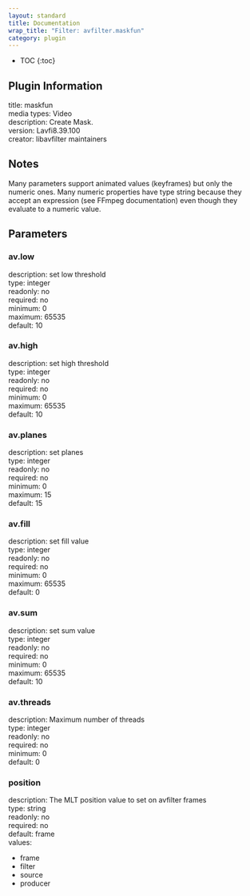```yaml
---
layout: standard
title: Documentation
wrap_title: "Filter: avfilter.maskfun"
category: plugin
---
```

* TOC
{:toc}

## Plugin Information

title: maskfun  
media types:
Video  
description: Create Mask.  
version: Lavfi8.39.100  
creator: libavfilter maintainers  

## Notes

Many parameters support animated values (keyframes) but only the numeric ones. Many numeric properties have type string because they accept an expression (see FFmpeg documentation) even though they evaluate to a numeric value.

## Parameters

### av.low

  
description:
set low threshold  
type: integer  
readonly: no  
required: no  
minimum: 0  
maximum: 65535  
default: 10  

### av.high

  
description:
set high threshold  
type: integer  
readonly: no  
required: no  
minimum: 0  
maximum: 65535  
default: 10  

### av.planes

  
description:
set planes  
type: integer  
readonly: no  
required: no  
minimum: 0  
maximum: 15  
default: 15  

### av.fill

  
description:
set fill value  
type: integer  
readonly: no  
required: no  
minimum: 0  
maximum: 65535  
default: 0  

### av.sum

  
description:
set sum value  
type: integer  
readonly: no  
required: no  
minimum: 0  
maximum: 65535  
default: 10  

### av.threads

  
description:
Maximum number of threads  
type: integer  
readonly: no  
required: no  
minimum: 0  
default: 0  

### position

  
description:
The MLT position value to set on avfilter frames  
type: string  
readonly: no  
required: no  
default: frame  
values:  

* frame
* filter
* source
* producer

